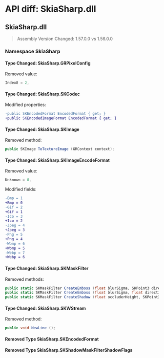 # API diff: SkiaSharp.dll

## SkiaSharp.dll

> Assembly Version Changed: 1.57.0.0 vs 1.56.0.0

### Namespace SkiaSharp

#### Type Changed: SkiaSharp.GRPixelConfig

Removed value:

```csharp
Index8 = 2,
```


#### Type Changed: SkiaSharp.SKCodec

Modified properties:

```diff
-public SKEncodedFormat EncodedFormat { get; }
+public SKEncodedImageFormat EncodedFormat { get; }
```


#### Type Changed: SkiaSharp.SKImage

Removed method:

```csharp
public SKImage ToTextureImage (GRContext context);
```


#### Type Changed: SkiaSharp.SKImageEncodeFormat

Removed value:

```csharp
Unknown = 0,
```

Modified fields:

```diff
-Bmp = 1
+Bmp = 0
-Gif = 2
+Gif = 1
-Ico = 3
+Ico = 2
-Jpeg = 4
+Jpeg = 3
-Png = 5
+Png = 4
-Wbmp = 6
+Wbmp = 5
-Webp = 7
+Webp = 6
```


#### Type Changed: SkiaSharp.SKMaskFilter

Removed methods:

```csharp
public static SKMaskFilter CreateEmboss (float blurSigma, SKPoint3 direction, float ambient, float specular);
public static SKMaskFilter CreateEmboss (float blurSigma, float directionX, float directionY, float directionZ, float ambient, float specular);
public static SKMaskFilter CreateShadow (float occluderHeight, SKPoint3 lightPos, float lightRadius, float ambientAlpha, float spotAlpha, SKShadowMaskFilterShadowFlags flags);
```


#### Type Changed: SkiaSharp.SKWStream

Removed method:

```csharp
public void NewLine ();
```


#### Removed Type SkiaSharp.SKEncodedFormat
#### Removed Type SkiaSharp.SKShadowMaskFilterShadowFlags

